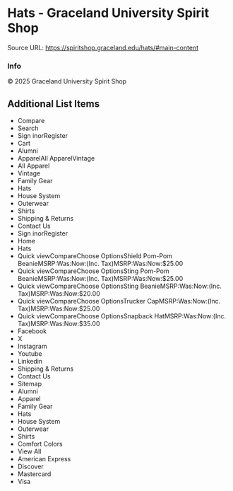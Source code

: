 # Hats - Graceland University Spirit Shop

Source URL: https://spiritshop.graceland.edu/hats/#main-content

### Info

© 2025 Graceland University Spirit Shop


## Additional List Items

- Compare
- Search
- Sign inorRegister
- Cart
- Alumni
- ApparelAll ApparelVintage
- All Apparel
- Vintage
- Family Gear
- Hats
- House System
- Outerwear
- Shirts
- Shipping & Returns
- Contact Us
- Sign inorRegister
- Home
- Hats
- Quick viewCompareChoose OptionsShield Pom-Pom BeanieMSRP:Was:Now:(Inc. Tax)MSRP:Was:Now:$25.00
- Quick viewCompareChoose OptionsSting Pom-Pom BeanieMSRP:Was:Now:(Inc. Tax)MSRP:Was:Now:$25.00
- Quick viewCompareChoose OptionsSting BeanieMSRP:Was:Now:(Inc. Tax)MSRP:Was:Now:$20.00
- Quick viewCompareChoose OptionsTrucker CapMSRP:Was:Now:(Inc. Tax)MSRP:Was:Now:$25.00
- Quick viewCompareChoose OptionsSnapback HatMSRP:Was:Now:(Inc. Tax)MSRP:Was:Now:$35.00
- Facebook
- X
- Instagram
- Youtube
- Linkedin
- Shipping & Returns
- Contact Us
- Sitemap
- Alumni
- Apparel
- Family Gear
- Hats
- House System
- Outerwear
- Shirts
- Comfort Colors
- View All
- American Express
- Discover
- Mastercard
- Visa

